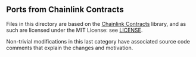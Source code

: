 ## Ports from Chainlink Contracts

Files in this directory are based on the [Chainlink Contracts](https://github.com/smartcontractkit/chainlink/tree/develop/contracts) library, and as such are licensed under the MIT License: see [LICENSE](./LICENSE).

Non-trivial modifications in this last category have associated source code comments that explain the changes and motivation.
